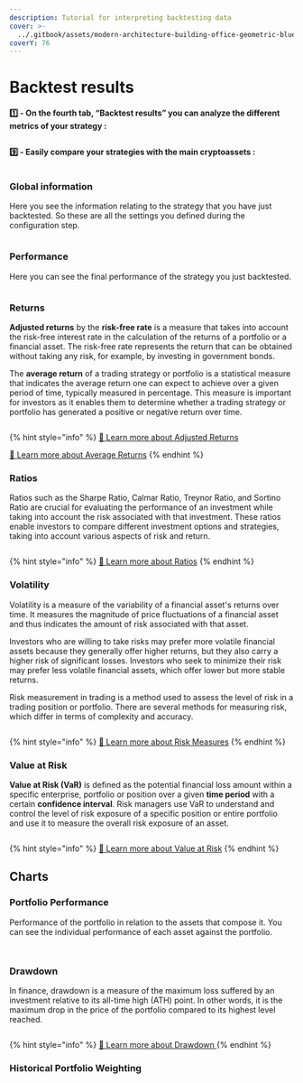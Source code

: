 ```yaml
---
description: Tutorial for interpreting backtesting data
cover: >-
  ../.gitbook/assets/modern-architecture-building-office-geometric-blue-2560x1440-6640.jpeg
coverY: 76
---
```


# Backtest results

**1️⃣ - On the fourth tab, “Backtest results” you can analyze the different metrics of your strategy :**

<figure><img src="../.gitbook/assets/Capture d’écran 2023-11-06 à 21.00.06.png" alt=""><figcaption></figcaption></figure>

**9️⃣ - Easily compare your strategies with the main cryptoassets :**

<figure><img src="../.gitbook/assets/Capture d’écran 2023-11-06 à 21.05.24.png" alt=""><figcaption></figcaption></figure>

### Global information

Here you see the information relating to the strategy that you have just backtested. So these are all the settings you defined during the configuration step.

<figure><img src="../.gitbook/assets/Capture d’écran 2023-11-06 à 21.05.56.png" alt=""><figcaption></figcaption></figure>

### Performance

Here you can see the final performance of the strategy you just backtested.

<figure><img src="../.gitbook/assets/Capture d’écran 2023-11-06 à 22.38.03.png" alt=""><figcaption></figcaption></figure>

### Returns

**Adjusted returns** by the **risk-free rate** is a measure that takes into account the risk-free interest rate in the calculation of the returns of a portfolio or a financial asset. The risk-free rate represents the return that can be obtained without taking any risk, for example, by investing in government bonds.

The **average return** of a trading strategy or portfolio is a statistical measure that indicates the average return one can expect to achieve over a given period of time, typically measured in percentage. This measure is important for investors as it enables them to determine whether a trading strategy or portfolio has generated a positive or negative return over time.

<figure><img src="../.gitbook/assets/Capture d’écran 2023-11-06 à 22.44.15.png" alt=""><figcaption></figcaption></figure>

{% hint style="info" %}
[🔗 Learn more about Adjusted Returns](../risk-management/risk-measures/adjusted-returns.md)

[🔗 Learn more about Average Returns](../risk-management/risk-measures/average-returns.md)
{% endhint %}

### Ratios

Ratios such as the Sharpe Ratio, Calmar Ratio, Treynor Ratio, and Sortino Ratio are crucial for evaluating the performance of an investment while taking into account the risk associated with that investment. These ratios enable investors to compare different investment options and strategies, taking into account various aspects of risk and return.

<figure><img src="../.gitbook/assets/Capture d’écran 2023-11-06 à 22.44.29.png" alt=""><figcaption></figcaption></figure>

{% hint style="info" %}
[🔗 Learn more about Ratios](../risk-management/ratios/)
{% endhint %}

### Volatility

Volatility is a measure of the variability of a financial asset's returns over time. It measures the magnitude of price fluctuations of a financial asset and thus indicates the amount of risk associated with that asset.

Investors who are willing to take risks may prefer more volatile financial assets because they generally offer higher returns, but they also carry a higher risk of significant losses. Investors who seek to minimize their risk may prefer less volatile financial assets, which offer lower but more stable returns.

Risk measurement in trading is a method used to assess the level of risk in a trading position or portfolio. There are several methods for measuring risk, which differ in terms of complexity and accuracy.

<figure><img src="../.gitbook/assets/Capture d’écran 2023-11-06 à 22.44.44.png" alt=""><figcaption></figcaption></figure>

{% hint style="info" %}
[🔗 Learn more about Risk Measures](../risk-management/risk-measures/)
{% endhint %}

### Value at Risk

**Value at Risk (VaR)** is defined as the potential financial loss amount within a specific enterprise, portfolio or position over a given **time period** with a certain **confidence interval**. Risk managers use VaR to understand and control the level of risk exposure of a specific position or entire portfolio and use it to measure the overall risk exposure of an asset.

<figure><img src="../.gitbook/assets/Capture d’écran 2023-11-06 à 22.44.57.png" alt=""><figcaption></figcaption></figure>

{% hint style="info" %}
[🔗 Learn more about Value at Risk](../risk-management/value-at-risk/)
{% endhint %}

## Charts

### Portfolio Performance&#x20;

Performance of the portfolio in relation to the assets that compose it. You can see the individual performance of each asset against the portfolio.

<figure><img src="../.gitbook/assets/1bc1347c-3f22-4a71-a3fa-e2c16a541299_8_Top8_Backtest_Portfolio_Bar_performance.png" alt=""><figcaption></figcaption></figure>

<figure><img src="../.gitbook/assets/1bc1347c-3f22-4a71-a3fa-e2c16a541299_8_Top8_Backtest_Portfolio_Portfolio_performance.png" alt=""><figcaption></figcaption></figure>

### Drawdown

In finance, drawdown is a measure of the maximum loss suffered by an investment relative to its all-time high (ATH) point. In other words, it is the maximum drop in the price of the portfolio compared to its highest level reached.

<figure><img src="../.gitbook/assets/1bc1347c-3f22-4a71-a3fa-e2c16a541299_8_Top8_Backtest_Portfolio_Portfolio_drawdown_2.png" alt=""><figcaption></figcaption></figure>

{% hint style="info" %}
[🔗 Learn more about Drawdown ](../risk-management/risk-measures/maximum-drawdown.md)
{% endhint %}

### Historical Portfolio Weighting



<figure><img src="../.gitbook/assets/1bc1347c-3f22-4a71-a3fa-e2c16a541299_8_Top8_Backtest_Portfolio_Historical_weighting.png" alt=""><figcaption></figcaption></figure>

<figure><img src="../.gitbook/assets/1bc1347c-3f22-4a71-a3fa-e2c16a541299_8_Top8_Backtest_Portfolio_Pie_weighting.png" alt=""><figcaption></figcaption></figure>

<figure><img src="../.gitbook/assets/1bc1347c-3f22-4a71-a3fa-e2c16a541299_8_Top8_Backtest_Portfolio_Scatter_comparison.png" alt=""><figcaption></figcaption></figure>

<figure><img src="../.gitbook/assets/1bc1347c-3f22-4a71-a3fa-e2c16a541299_8_Top8_Backtest_Portfolio_Spyder_graph.png" alt=""><figcaption></figcaption></figure>

<figure><img src="../.gitbook/assets/1bc1347c-3f22-4a71-a3fa-e2c16a541299_8_Top8_Backtest_Portfolio_Efficient_frontier.png" alt=""><figcaption></figcaption></figure>

<figure><img src="../.gitbook/assets/1bc1347c-3f22-4a71-a3fa-e2c16a541299_8_Top8_Backtest_Portfolio_Rolling_volatility.png" alt=""><figcaption></figcaption></figure>

<figure><img src="../.gitbook/assets/1bc1347c-3f22-4a71-a3fa-e2c16a541299_8_Top8_Backtest_Portfolio_Value_at_Risk.png" alt=""><figcaption></figcaption></figure>

<figure><img src="../.gitbook/assets/1bc1347c-3f22-4a71-a3fa-e2c16a541299_8_Top8_Backtest_Portfolio_Covariance_matrix.png" alt=""><figcaption></figcaption></figure>

<figure><img src="../.gitbook/assets/1bc1347c-3f22-4a71-a3fa-e2c16a541299_8_Top8_Backtest_Portfolio_Correlation_matrix.png" alt=""><figcaption></figcaption></figure>
